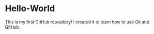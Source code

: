 # Hello-World
This is my first GitHub repository!
I created it to learn how to use Git and GitHub. 
